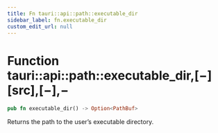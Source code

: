```yaml
---
title: Fn tauri::api::path::executable_dir
sidebar_label: fn.executable_dir
custom_edit_url: null
---
```


# Function tauri::api::path::executable_dir,\[−]\[src],\[−],−

```rs
pub fn executable_dir() -> Option<PathBuf>
```

Returns the path to the user’s executable directory.
